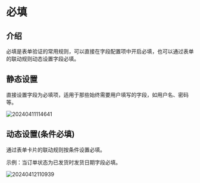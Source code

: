 # 必填

## 介绍

必填是表单验证的常用规则，可以直接在字段配置项中开启必填，也可以通过表单的联动规则动态设置字段必填。

## 静态设置

直接设置字段为必填项，适用于那些始终需要用户填写的字段，如用户名、密码等。

![20240411114641](/field/field-settings/required-1.png)

## 动态设置(条件必填)

通过表单卡片的联动规则按条件设置必填。

示例：当订单状态为已发货时发货日期字段必填。

![20240412110939](/field/field-settings/required-3.gif)

